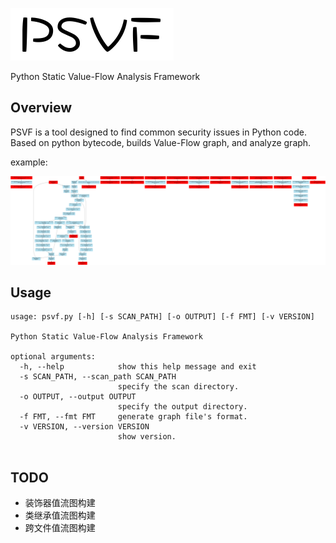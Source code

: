 ![psvf.png](doc/psvf.png) 

Python Static Value-Flow Analysis Framework

## Overview

PSVF is a tool designed to find common security issues in Python code. Based on python bytecode, builds Value-Flow graph, and analyze graph.

example:

![img.png](doc/example_graph.png)

## Usage

```buildoutcfg
usage: psvf.py [-h] [-s SCAN_PATH] [-o OUTPUT] [-f FMT] [-v VERSION]

Python Static Value-Flow Analysis Framework

optional arguments:
  -h, --help            show this help message and exit
  -s SCAN_PATH, --scan_path SCAN_PATH
                        specify the scan directory.
  -o OUTPUT, --output OUTPUT
                        specify the output directory.
  -f FMT, --fmt FMT     generate graph file's format.
  -v VERSION, --version VERSION
                        show version.


```

## TODO
 - 装饰器值流图构建
 - 类继承值流图构建
 - 跨文件值流图构建